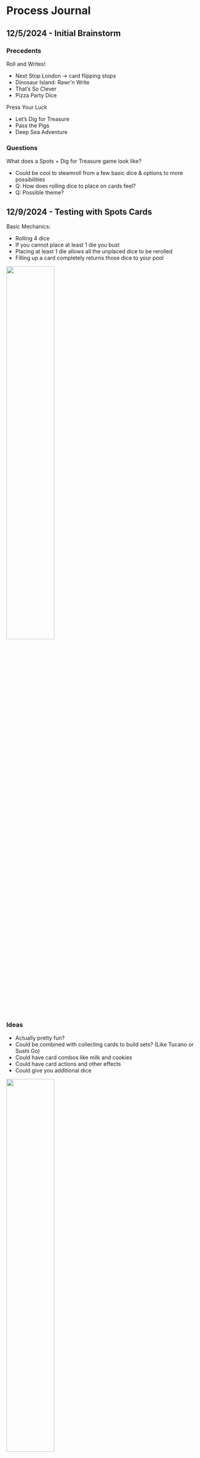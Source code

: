 # Process Journal


## 12/5/2024 - Initial Brainstorm

### Precedents

Roll and Writes!

- Next Stop London -> card flipping stops
- Dinosaur Island: Rawr’n Write
- That’s So Clever
- Pizza Party Dice

Press Your Luck
- Let’s Dig for Treasure
- Pass the Pigs
- Deep Sea Adventure
  
### Questions

What does a Spots + Dig for Treasure game look like?

- Could be cool to steamroll from a few basic dice & options to more possibilities
- Q: How does rolling dice to place on cards feel?
- Q: Possible theme?

  
## 12/9/2024 - Testing with Spots Cards

Basic Mechanics:

- Rolling 4 dice
- If you cannot place at least 1 die you bust
- Placing at least 1 die allows all the unplaced dice to be rerolled
- Filling up a card completely returns those dice to your pool

<img src="https://github.com/mouseandthebillionaire/LDFD/blob/main/Process/Media/SpotsCardsSketch.jpg" width="50%">

  
### Ideas
- Actually pretty fun?
- Could be combined with collecting cards to build sets? (Like Tucano or Sushi Go)
- Could have card combos like milk and cookies
- Could have card actions and other effects
- Could give you additional dice

<img src="https://github.com/mouseandthebillionaire/LDFD/blob/main/Process/Media/ConveyorSketch.jpg" width="50%">


### Spots Card Distribution:
- 1 die: 1 card
- 2 dice: 15 cards
- 3 dice: 15 cards
- 4 dice: 1 card


## 12/12/2024 - Generating Cards

- 6 cards with 1 die on them (may want to have x2 of these)
	- 1-6
- 21 unique cards with 2 dice on them (including repeats)
	- (1,1) (1,2) (1,3) (1,4) (1,5) (1,6) (2,2) (2,3) etc.
- 20 unique cards with 3 dice on them (excluding repeats)
	- (1,2,3) (1,2,4) (1,2,5) (1,2,6) (1,3,4) etc.

This gives us 53 cards as a starting place 
-> Filled out a spreadsheet with the card distribution and details

Robot theme?!

<img src="https://github.com/mouseandthebillionaire/LDFD/blob/main/Process/Media/CardWithDice.jpg" width="50%">

## 12/16/2024 - Actual Card Test

Feels pretty solid to roll and conveyor cards

Now we add the Daily Quota
- 2s and 3s get a quota color
- 1s and the double 1,1 are colorless for now
	- Could be additional abilities or something on these

Q: What does a tie quota mean?
- Maybe it’s tracked at the end of every day and builds to a game end point bonus

### Next
- Start thinking about grey card abilities
- And how pairs/combos of robot cards might work (milk and cookies style)
- Maybe make a printable quota tracker?

<img src="https://github.com/mouseandthebillionaire/LDFD/blob/main/Process/Media/QuotaTrackerSketch.jpg" width="50%">

## 12/19/2024 - Pairs, Combos, and Card Abilities

How should combos be distributed?
- Milk and Cookies (more common)
- Chips and Salsa (more rare)

Ability Ideas:
- Reroll dice
- Shuffle robots
- Replace robots
- Swap card order
- Save a card from being burned (like a conveyor belt stop)

<img src="https://github.com/mouseandthebillionaire/LDFD/blob/main/Process/Media/ConveyorSetup.jpg" width="50%">

Maybe 1 die cards have abilities and are worth zero points?

Or 1 die cards keep being worth 1 point but when scored remain in front like the loyal dog and their action can be used on a subsequent turn?


## 12/31/2024 - Playtest Sesh

Playtested day one of the game with quota types, pairs and single card abilities
- 22 v. 16 
- Pairs and single cards were collected by both players
	- With matching and unmatched pairs
- Not sure if the ability cards have to be ‘spent’ to be used
	- Is it more of a valuable resource to be used sparingly?
- Daily quota wasn’t in the lead for a type that either player had
	- At the end of the three days if it is the wrong type probably the points go to no one?

<img src="https://github.com/mouseandthebillionaire/LDFD/blob/main/Process/Media/ZoomPlaytest.png" width="50%">

How should the round end?
- Could have a STOP card that gets shuffled in to a certain portion of the deck per day
	- Would probably have to vary depending on the number of people playing


## 1/6/2025 - Multiplayer Conveyor Update

What would it look like for the play to be more ‘simultaneous’ (whatever that means)
- With each player taking a slot along the conveyor
- Each section of the conveyor could have a handful of cards and whatever isn’t fixed, moves on to the next person down the line
- With the player order swapping per day


### Playtest!
- It actually felt pretty good!

<img src="https://github.com/mouseandthebillionaire/LDFD/blob/main/Process/Media/ZoomPlaytestConveyorStart.png" width="50%">

- Starting play with the player closes to the burn pile
- Having sections to the conveyor with stuff moving down the line felt more conveyor belt-y

<img src="https://github.com/mouseandthebillionaire/LDFD/blob/main/Process/Media/ZoomPlaytestConveyorEnd.png" width="50%">

- Adjusted the Swap & Shuffle to allow players to switch the position of 2 cards on the line (so long as one of them was in front of that player) 
	- Also applies to the ‘End of Day’ card which was fun
	- Could lead to some fun shenanigans
- Round should automatically end when the End of Day card is burned or the conveyor cannot be fully refilled with bots while the End of Day card is on the line
- Could have an ability to swap a bot in front of you with one from the burn pile 👀
	- Maybe just have 1 or 2 of these in the whole deck though
 
<img src="https://github.com/mouseandthebillionaire/LDFD/blob/main/Process/Media/QuotaEndOfGame.jpg" width="50%">


### To Do:
Create a player mat for each player’s section of the belt with:
- Slots for the 3 cards currently on the belt
- A section below that for bots they have fixed this turn
- A pile for fixed bots from the entire round
- Point tracker for tracking points between rounds
- Cute styling like this is a mechanics desk 

Add a zero to the quota tracker lol

